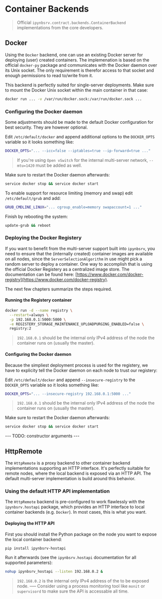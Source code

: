# Container Backends

> Official `ipynbsrv.contract.backends.ContainerBackend` implementations from the core developers.

## Docker

Using the `Docker` backend, one can use an existing Docker server for deploying (user) created containers. The implemenation is based on the official `docker-py` package and communicates with the Docker daemon over its Unix socket. The only requirement is therefor access to that socket and enough permissions to read to/write from it.

This backend is perfectly suited for single-server deployments. Make sure to mount the Docker Unix socket within the main container in that case:

```bash
docker run ... -v /var/run/docker.sock:/var/run/docker.sock ...
```

### Configuring the Docker daemon

Some adjustments should be made to the default Docker configuration for best security. They are however optional.

Edit `/etc/default/docker` and append additional options to the `DOCKER_OPTS` variable so it looks something like:

```bash
DOCKER_OPTS="... --icc=false --iptables=true --ip-forward=true ..."
```

> If you're using `Open vSwitch` for the internal multi-server network, `--mtu=1420` must be added as well.

Make sure to restart the Docker daemon afterwards:

```bash
service docker stop && service docker start
```

To enable support for resource limiting (memory and swap) edit `/etc/default/grub` and add:

```bash
GRUB_CMDLINE_LINUX="... cgroup_enable=memory swapaccount=1 ..."
```

Finish by rebooting the system:

```bash
update-grub && reboot
```

### Deploying the Docker Registery

If you want to benefit from the multi-server support built into `ipynbsrv`, you need to ensure that the (internally created) container images are available on all nodes, since the `ServerSelectionAlgorithm` in use might pick a random server to deploy a container.
One way to accomplish that is using the official Docker Registery as a centralized image store. The documentation can be found here: [https://www.docker.com/docker-registry](https://www.docker.com/docker-registry).

The next few chapters summarize the steps required.

#### Running the Registery container

```bash
docker run -d --name registry \
  --restart=always \
  -p 192.168.0.1:5000:5000 \
  -e REGISTERY_STORAGE_MAINTENANCE_UPLOADPURGING_ENABLED=false \
  registry:2
```

> `192.168.0.1` should be the internal only IPv4 address of the node the container runs on (usually the master).

#### Configuring the Docker daemon

Because the simpliest deployment process is used for the registery, we have to explicity tell the Docker daemon on each node to trust our registery:

Edit `/etc/default/docker` and append `--insecure-registry` to the `DOCKER_OPTS` variable so it looks something like:

```bash
DOCKER_OPTS="... --insecure-registry 192.168.0.1:5000 ..."
```

> `192.168.0.1` should be the internal only IPv4 address of the node the container runs on (usually the master).

Make sure to restart the Docker daemon afterwards:

```bash
service docker stop && service docker start
```

--- TODO: constructor arguments ---

## HttpRemote

The `HttpRemote` is a proxy backend to other container backend implementations supporting an HTTP interface. It's perfectly suitable for remote nodes, where the local backend is exposed via an HTTP API. The default multi-server implementation is build around this behavior.

### Using the default HTTP API implementation

The `HttpRemote` backend is pre-configured to work flawlessly with the `ipynbsrv.hostapi` package, which provides an HTTP interface to local container backends (e.g. `Docker`). In most cases, this is what you want.

#### Deploying the HTTP API

First you should install the Python package on the node you want to expose the local container backend:

```bash
pip install ipynbsrv-hostapi
```

Run it afterwards (see the `ipynbsrv.hostapi` documentation for all supported parameters):

```bash
nohup ipynbsrv_hostapi --listen 192.168.0.2 &
```

> `192.168.0.2` is the internal only IPv4 address of the to be exposed node.
> –––
> Consider using a process monitoring tool like `monit` or `supervisord` to make sure the API is accessable all time.